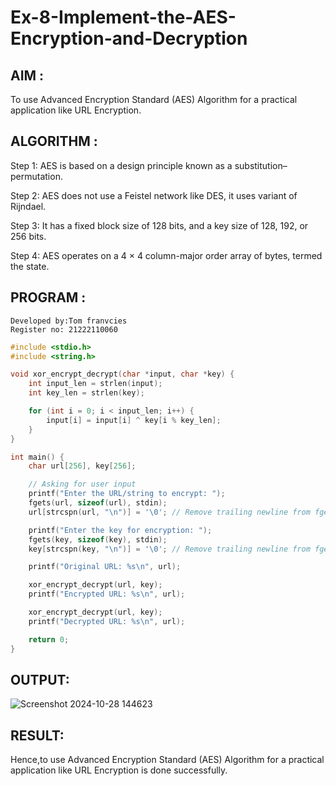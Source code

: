 # Ex-8-Implement-the-AES-Encryption-and-Decryption
## AIM :
To use Advanced Encryption Standard (AES) Algorithm for a practical application like URL Encryption.

## ALGORITHM :
Step 1: AES is based on a design principle known as a substitution–permutation.

Step 2: AES does not use a Feistel network like DES, it uses variant of Rijndael.

Step 3: It has a fixed block size of 128 bits, and a key size of 128, 192, or 256 bits.

Step 4: AES operates on a 4 × 4 column-major order array of bytes, termed the state.

## PROGRAM :
```
Developed by:Tom franvcies
Register no: 21222110060
```
```c
#include <stdio.h>
#include <string.h>

void xor_encrypt_decrypt(char *input, char *key) {
    int input_len = strlen(input);
    int key_len = strlen(key);

    for (int i = 0; i < input_len; i++) {
        input[i] = input[i] ^ key[i % key_len]; 
    }
}

int main() {
    char url[256], key[256];

    // Asking for user input
    printf("Enter the URL/string to encrypt: ");
    fgets(url, sizeof(url), stdin);
    url[strcspn(url, "\n")] = '\0'; // Remove trailing newline from fgets

    printf("Enter the key for encryption: ");
    fgets(key, sizeof(key), stdin);
    key[strcspn(key, "\n")] = '\0'; // Remove trailing newline from fgets

    printf("Original URL: %s\n", url);

    xor_encrypt_decrypt(url, key);
    printf("Encrypted URL: %s\n", url);

    xor_encrypt_decrypt(url, key);
    printf("Decrypted URL: %s\n", url);

    return 0;
}
```
## OUTPUT:
![Screenshot 2024-10-28 144623](https://github.com/user-attachments/assets/c768365e-4551-4d32-b5b5-1ddcf173e848)


## RESULT:
Hence,to use Advanced Encryption Standard (AES) Algorithm for a practical application like URL Encryption is done successfully.
